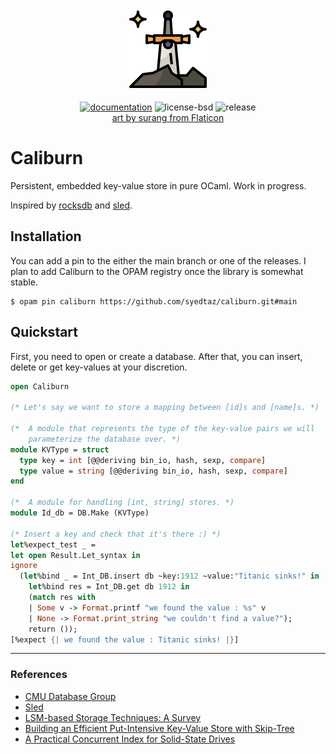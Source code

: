 <div align="center">
  <img src="./icon.png" alt="Caliburn logo."/>
  <br />
  <div>
  <br/>
  <a href="https://syedtaz.github.io/doc-caliburn/caliburn/Caliburn/index.html"><img src="https://img.shields.io/badge/doc-online-blue.svg?style=flat-square" alt="documentation"></img></a>
  <img src="https://img.shields.io/github/license/syedtaz/caliburn" alt="license-bsd">
  <img src="https://img.shields.io/github/v/release/syedtaz/caliburn" alt="release">
  </div>
  <a href="https://www.flaticon.com/free-icons/legend" title="legend icons">art by surang from Flaticon</a>
</div>

# Caliburn

Persistent, embedded key-value store in pure OCaml. Work in progress.

Inspired by [rocksdb](https://github.com/facebook/rocksdb) and
[sled](https://github.com/spacejam/sled).


## Installation

You can add a pin to the either the main branch or one of the releases. I plan
to add Caliburn to the OPAM registry once the library is somewhat stable.

```
$ opam pin caliburn https://github.com/syedtaz/caliburn.git#main
```

## Quickstart

First, you need to open or create a database. After that, you can insert,
delete or get key-values at your discretion.

```ocaml
open Caliburn

(* Let's say we want to store a mapping between [id]s and [name]s. *)

(*  A module that represents the type of the key-value pairs we will
    parameterize the database over. *)
module KVType = struct
  type key = int [@@deriving bin_io, hash, sexp, compare]
  type value = string [@@deriving bin_io, hash, sexp, compare]
end

(*  A module for handling [int, string] stores. *)
module Id_db = DB.Make (KVType)

(* Insert a key and check that it's there :) *)
let%expect_test _ =
let open Result.Let_syntax in
ignore
  (let%bind _ = Int_DB.insert db ~key:1912 ~value:"Titanic sinks!" in
    let%bind res = Int_DB.get db 1912 in
    (match res with
    | Some v -> Format.printf "we found the value : %s" v
    | None -> Format.print_string "we couldn't find a value?");
    return ());
[%expect {| we found the value : Titanic sinks! |}]
```

----

### References

-  [CMU Database Group](https://www.youtube.com/@CMUDatabaseGroup)
-  [Sled](https://sled.rs)
-  [LSM-based Storage Techniques: A Survey](https://arxiv.org/abs/1812.07527)
-  [Building an Efficient Put-Intensive Key-Value Store with Skip-Tree](https://ieeexplore.ieee.org/document/7569086)
-  [A Practical Concurrent Index for Solid-State Drives](http://db.cs.duke.edu/papers/cikm12-ThonangiBabuYang-concurrent_ssd_index.pdf)